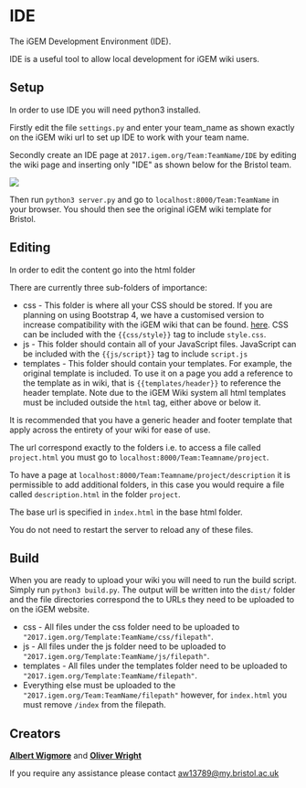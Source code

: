 # IDE

The iGEM Development Environment (IDE).

IDE is a useful tool to allow local development for iGEM wiki users.

## Setup

In order to use IDE you will need python3 installed.

Firstly edit the file `settings.py` and enter your team_name as shown exactly on the iGEM wiki url to set up IDE to work with your team name.

Secondly create an IDE page at `2017.igem.org/Team:TeamName/IDE` by editing the wiki page and inserting only "IDE" as shown below for the Bristol team.

![](http://imgur.com/TQoEdXQ.png)

Then run `python3 server.py` and go to `localhost:8000/Team:TeamName` in your browser. You
 should then see the original iGEM wiki template for Bristol.

## Editing

In order to edit the content go into the html folder

There are currently three sub-folders of importance:

 * css - This folder is where all your CSS should be stored. If you are planning
   on using Bootstrap 4, we have a customised version to increase compatibility
   with the iGEM wiki that can be found.
   [here](https://github.com/BristolIGEM2017/bootstrapIGEM). CSS can be
   included with the `{{css/style}}` tag to include `style.css`.
 * js - This folder should contain all of your JavaScript files. JavaScript can
   be included with the `{{js/script}}` tag to include `script.js`
 * templates - This folder should contain your templates. For example, the
   original template is included. To use it on a page you add a reference to
   the template as in wiki, that is `{{templates/header}}` to reference
   the header template. Note due to the iGEM Wiki system all html templates must be included outside the `html` tag, either above or below it. 

It is recommended that you have a generic header and footer template that apply
across the entirety of your wiki for ease of use.

The url correspond exactly to the folders i.e. to access a file called
`project.html` you must go to `localhost:8000/Team:Teamname/project`.

To have a page at `localhost:8000/Team:Teamname/project/description` it is
permissible to add additional folders, in this case you would require a file
called `description.html` in the folder `project`.

The base url is specified in `index.html` in the base html folder.

You do not need to restart the server to reload any of these files.


## Build

When you are ready to upload your wiki you will need to run the build script.
Simply run `python3 build.py`. The output will be written into the `dist/`
folder and the file directories correspond the to URLs they need to be uploaded
to on the iGEM website.

* css - All files under the css folder need to be uploaded to `"2017.igem.org/Template:TeamName/css/filepath"`.
* js - All files under the js folder need to be uploaded to `"2017.igem.org/Template:TeamName/js/filepath"`.
* templates - All files under the templates folder need to be uploaded to `"2017.igem.org/Template:TeamName/filepath"`.
* Everything else must be uploaded to the `"2017.igem.org/Team:TeamName/filepath"` however, for `index.html` you must remove `/index` from the filepath.


## Creators

**[Albert Wigmore](https://github.com/albertwigmore)** and **[Oliver Wright](https://github.com/meiamsome)**

If you require any assistance please contact aw13789@my.bristol.ac.uk
